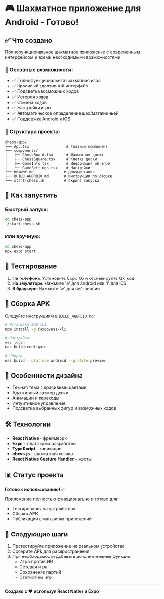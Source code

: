 # 🎮 Шахматное приложение для Android - Готово!

## ✅ Что создано

Полнофункциональное шахматное приложение с современным интерфейсом и всеми необходимыми возможностями.

### 🎯 Основные возможности:
- ✅ Полнофункциональная шахматная игра
- ✅ Красивый адаптивный интерфейс
- ✅ Подсветка возможных ходов
- ✅ История ходов
- ✅ Отмена ходов
- ✅ Настройки игры
- ✅ Автоматическое определение шах/мата/ничьей
- ✅ Поддержка Android и iOS

### 📁 Структура проекта:
```
chess-app/
├── App.tsx                 # Главный компонент
├── components/
│   ├── ChessBoard.tsx      # Шахматная доска
│   ├── ChessSquare.tsx     # Клетка доски
│   ├── GameInfo.tsx        # Информация об игре
│   └── GameSettings.tsx    # Настройки
├── README.md              # Документация
├── BUILD_ANDROID.md       # Инструкции по сборке
└── start-chess.sh         # Скрипт запуска
```

## 🚀 Как запустить

### Быстрый запуск:
```bash
cd chess-app
./start-chess.sh
```

### Или вручную:
```bash
cd chess-app
npx expo start
```

## 📱 Тестирование

1. **На телефоне**: Установите Expo Go и отсканируйте QR-код
2. **На эмуляторе**: Нажмите 'a' для Android или 'i' для iOS
3. **В браузере**: Нажмите 'w' для веб-версии

## 🔧 Сборка APK

Следуйте инструкциям в `BUILD_ANDROID.md`:

```bash
# Установка EAS CLI
npm install -g @expo/eas-cli

# Настройка
eas login
eas build:configure

# Сборка
eas build --platform android --profile preview
```

## 🎨 Особенности дизайна

- Темная тема с красивыми цветами
- Адаптивный размер доски
- Анимации и переходы
- Интуитивное управление
- Подсветка выбранных фигур и возможных ходов

## 🛠 Технологии

- **React Native** - фреймворк
- **Expo** - платформа разработки
- **TypeScript** - типизация
- **chess.js** - шахматная логика
- **React Native Gesture Handler** - жесты

## 📊 Статус проекта

**Готово к использованию!** ✅

Приложение полностью функционально и готово для:
- Тестирования на устройствах
- Сборки APK
- Публикации в магазинах приложений

## 🎯 Следующие шаги

1. Протестируйте приложение на реальном устройстве
2. Соберите APK для распространения
3. При необходимости добавьте дополнительные функции:
   - Игра против ИИ
   - Сетевая игра
   - Сохранение партий
   - Статистика игр

---

**Создано с ❤️ используя React Native и Expo**

